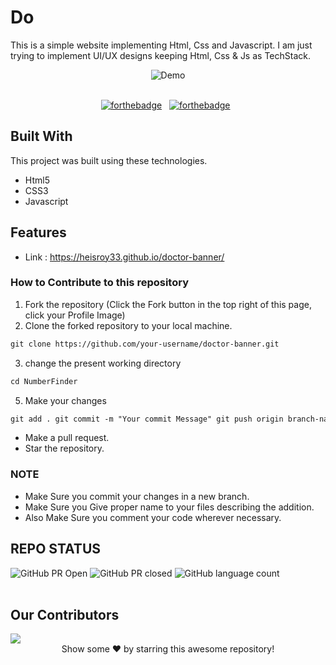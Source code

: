 # Do

This is a simple website implementing Html, Css and Javascript. I am just trying
to implement UI/UX designs keeping Html, Css & Js as TechStack.

<div align="center">
  <img alt="Demo" src="https://user-images.githubusercontent.com/78967360/168624673-669613ca-4239-4b0e-84a4-ed8c86edb3ce.png" />
</div>

<br/>

<center>

[![forthebadge](https://forthebadge.com/images/badges/built-with-love.svg)](https://forthebadge.com)
&nbsp;
[![forthebadge](https://forthebadge.com/images/badges/made-with-javascript.svg)](https://forthebadge.com)
&nbsp;

</center>

## Built With

This project was built using these technologies.

- Html5
- CSS3
- Javascript

## Features

- Link : https://heisroy33.github.io/doctor-banner/

### How to Contribute to this repository

1. Fork the repository (Click the Fork button in the top right of this page,
   click your Profile Image)
2. Clone the forked repository to your local machine.

```markdown
git clone https://github.com/your-username/doctor-banner.git
```

3. change the present working directory

```markdown
cd NumberFinder
```

5. Make your changes

```markdown
git add . git commit -m "Your commit Message" git push origin branch-name
```

- Make a pull request.
- Star the repository.

### NOTE

- Make Sure you commit your changes in a new branch.
- Make Sure you Give proper name to your files describing the addition.
- Also Make Sure you comment your code wherever necessary.

## REPO STATUS

![GitHub PR Open](https://img.shields.io/github/issues-pr/HeisRoy33/doctor-banner?style=for-the-badge&color=aqua)
![GitHub PR closed](https://img.shields.io/github/issues-pr-closed-raw/HeisRoy33/doctor-banner?style=for-the-badge&color=blue)
![GitHub language count](https://img.shields.io/github/languages/count/HeisRoy33/doctor-banner?style=for-the-badge&color=brightgreen)
<br><br>

## Our Contributors

<a href="https://github.com/HeisRoy33/doctor-banner/graphs/contributors">
  <img src="https://contrib.rocks/image?repo=HeisRoy33/doctor-banner" />
</a>

<br>
<div align="center">
Show some ❤️ by starring this awesome repository!
</div>
